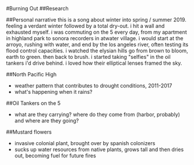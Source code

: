 #Burning Out
##Research

##Personal narrative
this is a song about winter into spring / summer 2019. feeling a verdant winter followed by a total dry-out.
i hit a wall and exhausted myself.
i was commuting on the 5 every day, from my apartment in highland park to sonora recorders in atwater village.
i would start at the arroyo, rushing with water, and end by the los angeles river, often testing its flood control capacities.
i watched the elysian hills go from brown to bloom, earth to green. then back to brush.
i started taking "selfies" in the oil tankers i'd drive behind. i loved how their elliptical lenses framed the sky.


##North Pacific High
- weather pattern that contributes to drought conditions, 2011-2017
- what's happening when it rains?

##Oil Tankers on the 5
- what are they carrying? where do they come from (harbor, probably) and where are they going?

##Mustard flowers
- invasive colonial plant, brought over by spanish colonizers
- sucks up water resources from native plants, grows tall and then dries out, becoming fuel for future fires
